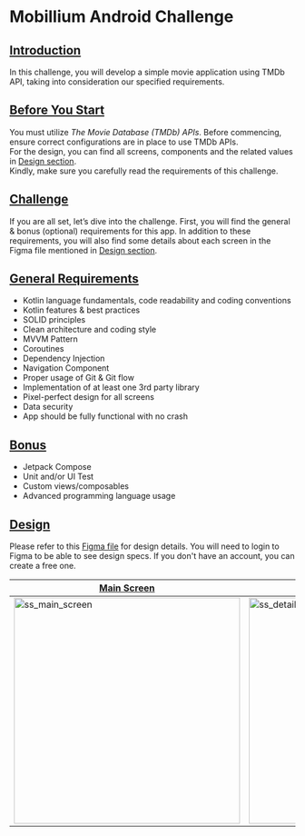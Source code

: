 # Mobillium Android Challenge

## [Introduction](#introduction)
In this challenge, you will develop a simple movie application using TMDb API, taking into consideration our specified requirements.

## [Before You Start](#before-you-start)
You must utilize *The Movie Database (TMDb) APIs*. Before commencing, ensure correct configurations are in place to use TMDb APIs.
</br>For the design, you can find all screens, components and the related values in [Design section](#design).
</br>Kindly, make sure you carefully read the requirements of this challenge.

## [Challenge](#challenge)
If you are all set, let’s dive into the challenge. 
First, you will find the general & bonus (optional) requirements for this app.
In addition to these requirements, you will also find some details about each screen in the Figma file mentioned in [Design section](#design). 

## [General Requirements](#general-requirements)
- Kotlin language fundamentals, code readability and coding conventions
- Kotlin features & best practices
- SOLID principles
- Clean architecture and coding style
- MVVM Pattern
- Coroutines
- Dependency Injection
- Navigation Component
- Proper usage of Git & Git flow
- Implementation of at least one 3rd party library
- Pixel-perfect design for all screens
- Data security
- App should be fully functional with no crash

## [Bonus](#bonus)
- Jetpack Compose
- Unit and/or UI Test
- Custom views/composables
- Advanced programming language usage

## [Design](#design)
Please refer to this [Figma file](https://www.figma.com/file/31iElfK6AfgDorvGbcnsin/Movie-App-Challenge?type=design&node-id=19-2903&mode=design) for design details. You will need to login to Figma to be able to see design specs. If you don't have an account, you can create a free one.

|[Main Screen](#main-screen)|[Detail Screen](#detail-screen)|[Popular Movies Screen](#popular-screen)|
|-------------|-------------|-------------|
| <img width="398" alt="ss_main_screen" src="https://github.com/mobillium-android/challenge-2024-1/assets/15641747/85b760cf-7094-40bd-a54f-1cfb019cd200"> | <img width="398" alt="ss_detail_screen" src="https://github.com/mobillium-android/challenge-2024-1/assets/15641747/f46c5e54-56cc-4c17-b443-099ef55d91c5"> | <img width="398" alt="ss_popular_movies_screen" src="https://github.com/mobillium-android/challenge-2024-1/assets/15641747/faaf6a4c-6914-4e1c-b72c-b4b6712b5335"> |


